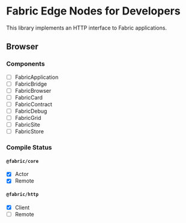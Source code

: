 # Fabric Edge Nodes for Developers
This library implements an HTTP interface to Fabric applications.


## Browser
### Components
- [ ] FabricApplication
- [ ] FabricBridge
- [ ] FabricBrowser
- [ ] FabricCard
- [ ] FabricContract
- [ ] FabricDebug
- [ ] FabricGrid
- [ ] FabricSite
- [ ] FabricStore

### Compile Status
#### `@fabric/core`
- [x] Actor
- [x] Remote

#### `@fabric/http`
- [x] Client
- [ ] Remote
